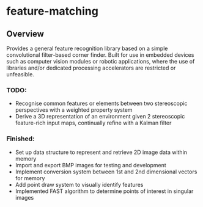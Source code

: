 # feature-matching

## Overview

Provides a general feature recognition library based on a simple convolutional filter-based corner finder. Built for use in embedded devices such as computer vision modules or robotic applications, where the use of libraries and/or dedicated processing accelerators are restricted or unfeasible.

### TODO:
- Recognise common features or elements between two stereoscopic perspectives with a weighted property system
- Derive a 3D representation of an environment given 2 stereoscopic feature-rich input maps, continually refine with a Kalman filter

### Finished:
- Set up data structure to represent and retrieve 2D image data within memory
- Import and export BMP images for testing and development
- Implement conversion system between 1st and 2nd dimensional vectors for memory
- Add point draw system to visually identify features
- Implemented FAST algorithm to determine points of interest in singular images
